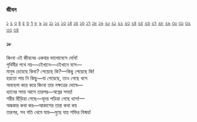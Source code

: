 ### জীবন   
[১](2.10.0.jeebon-1.md) [২](2.10.1.jeebon-2.md) [৩](2.10.2.jeebon-3.md) [৪](2.10.3.jeebon-4.md) [৫](2.10.4.jeebon-5.md) [৬](2.10.5.jeebon-6.md) [৭](2.10.6.jeebon-7.md) [৮](2.10.7.jeebon-8.md) [৯](2.10.8.jeebon-9.md) [১০](2.10.9.jeebon-10.md) [১১](2.10.10.jeebon-11.md) [১২](2.10.11.jeebon-12.md) [১৩](2.10.12.jeebon-13.md) [১৪](2.10.13.jeebon-14.md) [১৫](2.10.14.jeebon-15.md) [১৬](2.10.15.jeebon-16.md) [১৭](2.10.16.jeebon-17.md) [১৮](2.10.17.jeebon-18.md) [১৯](2.10.18.jeebon-19.md) [২০](2.10.19.jeebon-20.md) [২১](2.10.20.jeebon-21.md) [২২](2.10.21.jeebon-22.md) [২৩](2.10.22.jeebon-23.md) [২৪](2.10.23.jeebon-24.md) [২৫](2.10.24.jeebon-25.md) [২৬](2.10.25.jeebon-26.md) [২৭](2.10.26.jeebon-27.md) [২৮](2.10.27.jeebon-28.md) [২৯](2.10.28.jeebon-29.md) [৩০](2.10.29.jeebon-30.md) [৩১](2.10.30.jeebon-31.md) [৩২](2.10.31.jeebon-32.md) [৩৩](2.10.32.jeebon-33.md) [৩৪](2.10.33.jeebon-34.md)
#### ১৮
কিংবা এই জীবনের একবার ভালোবেসে দেখি!  
পৃথিবীর পথে নয়—এইখানে—এইখানে বসে—  
মানুষ চেয়েছে কিবা? পেয়েছে কি?—কিছু পেয়েছে কি!  
হয়তো পায় নি কিছু—যা পেয়েছে, তাও গেছে খসে  
অবহেলা করে করে কিংবা তার নক্ষত্রের দোষে—  
ধ্যানের সময় আসে তারপর—স্বপ্নের সময়!  
শরীর ছিঁড়িয়া গেছে—হৃদয় পড়িয়া গেছে ধসে!—  
অন্ধকার কথা কয়—আকাশের তারা কথা কয়  
তারপর, সব গতি থেমে যায়—মুছে যায় শক্তির বিস্ময়!  
